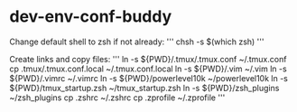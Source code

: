# dev-env-conf-buddy

Change default shell to zsh if not already:
'''
chsh -s $(which zsh)
'''

Create links and copy files:
'''
ln -s ${PWD}/.tmux/.tmux.conf ~/.tmux.conf
cp .tmux/.tmux.conf.local ~/.tmux.conf.local 
ln -s ${PWD}/.vim ~/.vim
ln -s ${PWD}/.vimrc ~/.vimrc
ln -s ${PWD}/powerlevel10k ~/powerlevel10k
ln -s ${PWD}/tmux_startup.zsh ~/tmux_startup.zsh
ln -s ${PWD}/zsh_plugins ~/zsh_plugins
cp .zshrc ~/.zshrc
cp .zprofile ~/.zprofile
'''

